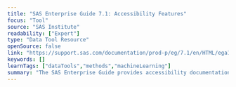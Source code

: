 ```yaml
---
title: "SAS Enterprise Guide 7.1: Accessibility Features"
focus: "Tool"
source: "SAS Institute"
readability: ["Expert"]
type: "Data Tool Resource"
openSource: false
link: "https://support.sas.com/documentation/prod-p/eg/7.1/en/HTML/ega11y.htm"
keywords: []
learnTags: ["dataTools","methods","machineLearning"]
summary: "The SAS Enterprise Guide provides accessibility documentation for keyboard navigation, keyboard commands and known accessibility limitations.  "
---
```

